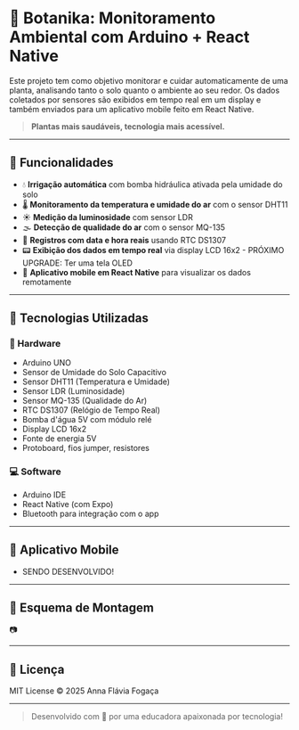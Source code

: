 # 🌿 Botanika: Monitoramento Ambiental com Arduino + React Native

Este projeto tem como objetivo monitorar e cuidar automaticamente de uma planta, analisando tanto o solo quanto o ambiente ao seu redor. Os dados coletados por sensores são exibidos em tempo real em um display e também enviados para um aplicativo mobile feito em React Native.

> **Plantas mais saudáveis, tecnologia mais acessível.**

---

## 🚀 Funcionalidades

- 💧 **Irrigação automática** com bomba hidráulica ativada pela umidade do solo
- 🌡️ **Monitoramento da temperatura e umidade do ar** com o sensor DHT11
- ☀️ **Medição da luminosidade** com sensor LDR
- 🌫️ **Detecção de qualidade do ar** com o sensor MQ-135
- 📆 **Registros com data e hora reais** usando RTC DS1307
- 📟 **Exibição dos dados em tempo real** via display LCD 16x2 - PRÓXIMO UPGRADE: Ter uma tela OLED
- 📱 **Aplicativo mobile em React Native** para visualizar os dados remotamente 

---

## 🧰 Tecnologias Utilizadas

### 🔧 Hardware
- Arduino UNO
- Sensor de Umidade do Solo Capacitivo
- Sensor DHT11 (Temperatura e Umidade)
- Sensor LDR (Luminosidade)
- Sensor MQ-135 (Qualidade do Ar)
- RTC DS1307 (Relógio de Tempo Real)
- Bomba d'água 5V com módulo relé
- Display LCD 16x2
- Fonte de energia 5V
- Protoboard, fios jumper, resistores

### 💻 Software
- Arduino IDE
- React Native (com Expo)
- Bluetooth para integração com o app

---

## 📱 Aplicativo Mobile

- SENDO DESENVOLVIDO! 

---

## 🔌 Esquema de Montagem

📷 

---

## 📜 Licença

MIT License © 2025 Anna Flávia Fogaça

---

> Desenvolvido com 💚 por uma educadora apaixonada por tecnologia!


